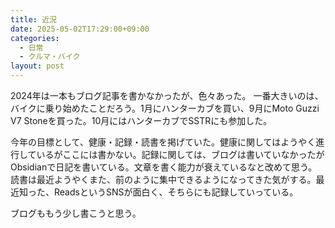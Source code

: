 ```yaml
---
title: 近況
date: 2025-05-02T17:29:00+09:00
categories:
  - 日常
  - クルマ・バイク
layout: post
---
```

2024年は一本もブログ記事を書かなかったが、色々あった。
一番大きいのは、バイクに乗り始めたことだろう。1月にハンターカブを買い、9月にMoto Guzzi V7 Stoneを買った。10月にはハンターカブでSSTRにも参加した。

今年の目標として、健康・記録・読書を掲げていた。健康に関してはようやく進行しているがここには書かない。記録に関しては、ブログは書いていなかったがObsidianで日記を書いている。文章を書く能力が衰えているなと改めて思う。読書は最近ようやくまた、前のように集中できるようになってきた気がする。最近知った、ReadsというSNSが面白く、そちらにも記録していっている。

ブログももう少し書こうと思う。
